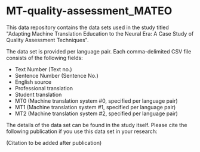 # MT-quality-assessment_MATEO

This data repository contains the data sets used in the study titled "Adapting Machine Translation Education to the Neural Era: A Case Study of Quality Assessment Techniques". 

The data set is provided per language pair. Each comma-delimited CSV file consists of the following fields:
- Text Number (Text no.)	
- Sentence Number (Sentence No.)
- English source	
- Professional translation	
- Student translation	
- MT0 (Machine translation system #0, specified per language pair)
- MT1 (Machine translation system #1, specified per language pair)
- MT2 (Machine translation system #2, specified per language pair)

The details of the data set can be found in the study itself. 
Please cite the following publication if you use this data set in your research:

(Citation to be added after publication)




